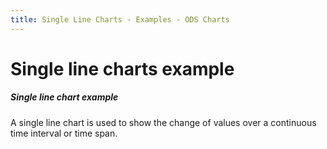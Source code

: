 ```yaml
---
title: Single Line Charts - Examples - ODS Charts
---
```


<div class="title-bar">
  <div class="container-xxl">
    <h1 class="display-1">Single line charts example</h1>
  </div>
</div>
<div class="container-xxl d-flex flex-nowrap pt-3">
  <div class="card w-100">
    <div class="card-body">
      <h5 class="card-title">Single line chart example</h5>
      <p class="card-text">A single line chart is used to show the change of values over a continuous time interval or time span.</p>
      <div id="singleLineChart"></div>
      <script>
        window.addEventListener('DOMContentLoaded', () => {
          window.generateSingleLineChart('singleLineChart');
        });
      </script>
    </div>
  </div>
</div>
